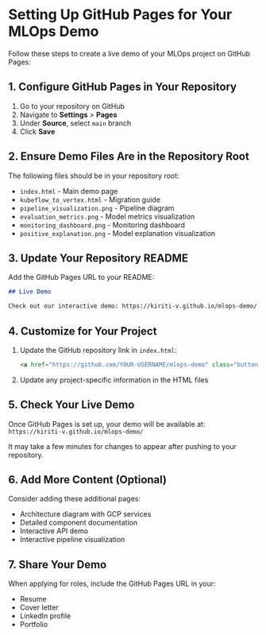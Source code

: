 # Setting Up GitHub Pages for Your MLOps Demo

Follow these steps to create a live demo of your MLOps project on GitHub Pages:

## 1. Configure GitHub Pages in Your Repository

1. Go to your repository on GitHub
2. Navigate to **Settings** > **Pages**
3. Under **Source**, select `main` branch
4. Click **Save**

## 2. Ensure Demo Files Are in the Repository Root

The following files should be in your repository root:
- `index.html` - Main demo page
- `kubeflow_to_vertex.html` - Migration guide
- `pipeline_visualization.png` - Pipeline diagram
- `evaluation_metrics.png` - Model metrics visualization
- `monitoring_dashboard.png` - Monitoring dashboard
- `positive_explanation.png` - Model explanation visualization

## 3. Update Your Repository README

Add the GitHub Pages URL to your README:

```markdown
## Live Demo

Check out our interactive demo: https://kiriti-v.github.io/mlops-demo/
```

## 4. Customize for Your Project

1. Update the GitHub repository link in `index.html`:
   ```html
   <a href="https://github.com/YOUR-USERNAME/mlops-demo" class="button">View on GitHub</a>
   ```

2. Update any project-specific information in the HTML files

## 5. Check Your Live Demo

Once GitHub Pages is set up, your demo will be available at:
`https://kiriti-v.github.io/mlops-demo/`

It may take a few minutes for changes to appear after pushing to your repository.

## 6. Add More Content (Optional)

Consider adding these additional pages:
- Architecture diagram with GCP services
- Detailed component documentation
- Interactive API demo
- Interactive pipeline visualization

## 7. Share Your Demo

When applying for roles, include the GitHub Pages URL in your:
- Resume
- Cover letter
- LinkedIn profile
- Portfolio 
